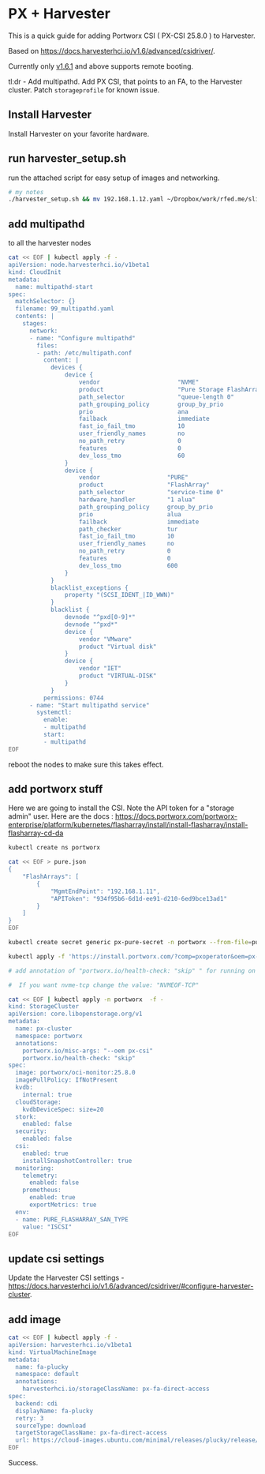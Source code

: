 # PX + Harvester

This is a quick guide for adding Portworx CSI ( PX-CSI 25.8.0 ) to Harvester.

Based on https://docs.harvesterhci.io/v1.6/advanced/csidriver/.

Currently only [v1.6.1](https://github.com/harvester/harvester/releases/tag/v1.6.1) and above supports remote booting.

tl:dr - Add multipathd. Add PX CSI, that points to an FA, to the Harvester cluster. Patch `storageprofile` for known issue.

## Install Harvester

Install Harvester on your favorite hardware.

## run harvester_setup.sh

run the attached script for easy setup of images and networking.

```bash
# my notes
./harvester_setup.sh && mv 192.168.1.12.yaml ~/Dropbox/work/rfed.me/slim.yaml
```

## add multipathd

to all the harvester nodes

```bash
cat << EOF | kubectl apply -f -
apiVersion: node.harvesterhci.io/v1beta1
kind: CloudInit
metadata:
  name: multipathd-start
spec:
  matchSelector: {}
  filename: 99_multipathd.yaml
  contents: |
    stages:
      network:
      - name: "Configure multipathd"
        files:
        - path: /etc/multipath.conf
          content: |
            devices {
                device {
                    vendor                      "NVME"
                    product                     "Pure Storage FlashArray"
                    path_selector               "queue-length 0"
                    path_grouping_policy        group_by_prio
                    prio                        ana
                    failback                    immediate
                    fast_io_fail_tmo            10
                    user_friendly_names         no
                    no_path_retry               0
                    features                    0
                    dev_loss_tmo                60
                }
                device {
                    vendor                   "PURE"
                    product                  "FlashArray"
                    path_selector            "service-time 0"
                    hardware_handler         "1 alua"
                    path_grouping_policy     group_by_prio
                    prio                     alua
                    failback                 immediate
                    path_checker             tur
                    fast_io_fail_tmo         10
                    user_friendly_names      no
                    no_path_retry            0
                    features                 0
                    dev_loss_tmo             600
                }
            }
            blacklist_exceptions {
                property "(SCSI_IDENT_|ID_WWN)"
            }
            blacklist {
                devnode "^pxd[0-9]*"
                devnode "^pxd*"
                device {
                    vendor "VMware"
                    product "Virtual disk"
                }
                device {
                    vendor "IET"
                    product "VIRTUAL-DISK"
                }
            }
          permissions: 0744
      - name: "Start multipathd service"
        systemctl:
          enable:
          - multipathd
          start:
          - multipathd
EOF
```

reboot the nodes to make sure this takes effect.

## add portworx stuff

Here we are going to install the CSI. Note the API token for a "storage admin" user. Here are the docs : https://docs.portworx.com/portworx-enterprise/platform/kubernetes/flasharray/install/install-flasharray/install-flasharray-cd-da

```bash
kubectl create ns portworx

cat << EOF > pure.json 
{
    "FlashArrays": [
        {
            "MgmtEndPoint": "192.168.1.11",
            "APIToken": "934f95b6-6d1d-ee91-d210-6ed9bce13ad1"
        }
    ]
}
EOF

kubectl create secret generic px-pure-secret -n portworx --from-file=pure.json=pure.json

kubectl apply -f 'https://install.portworx.com/?comp=pxoperator&oem=px-csi&kbver=1.33.5&ns=portworx'

# add annotation of "portworx.io/health-check: "skip" " for running on a single node

#  If you want nvme-tcp change the value: "NVMEOF-TCP"

cat << EOF | kubectl apply -n portworx  -f -
kind: StorageCluster
apiVersion: core.libopenstorage.org/v1
metadata:
  name: px-cluster
  namespace: portworx
  annotations:
    portworx.io/misc-args: "--oem px-csi"
    portworx.io/health-check: "skip"
spec:
  image: portworx/oci-monitor:25.8.0
  imagePullPolicy: IfNotPresent
  kvdb:
    internal: true
  cloudStorage:
    kvdbDeviceSpec: size=20
  stork:
    enabled: false
  security:
    enabled: false
  csi:
    enabled: true
    installSnapshotController: true
  monitoring:
    telemetry:
      enabled: false
    prometheus:
      enabled: true
      exportMetrics: true
  env:
  - name: PURE_FLASHARRAY_SAN_TYPE
    value: "ISCSI"
EOF
```

## update csi settings

Update the Harvester CSI settings - https://docs.harvesterhci.io/v1.6/advanced/csidriver/#configure-harvester-cluster.

## add image

```bash
cat << EOF | kubectl apply -f -
apiVersion: harvesterhci.io/v1beta1
kind: VirtualMachineImage
metadata:
  name: fa-plucky
  namespace: default
  annotations:
    harvesterhci.io/storageClassName: px-fa-direct-access
spec:
  backend: cdi
  displayName: fa-plucky
  retry: 3
  sourceType: download
  targetStorageClassName: px-fa-direct-access
  url: https://cloud-images.ubuntu.com/minimal/releases/plucky/release/ubuntu-25.04-minimal-cloudimg-amd64.img
EOF
```

Success.
